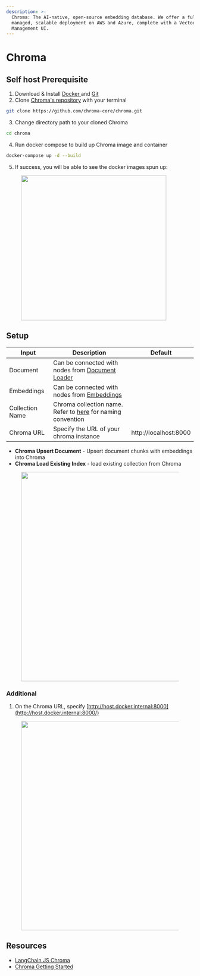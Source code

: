 ```yaml
---
description: >-
  Chroma: The AI-native, open-source embedding database. We offer a fully
  managed, scalable deployment on AWS and Azure, complete with a Vector
  Management UI.
---
```


# Chroma

## Self host Prerequisite

1. Download & Install [Docker ](https://www.docker.com/)and [Git](https://git-scm.com/)
2. Clone [Chroma's repository](https://github.com/chroma-core/chroma) with your terminal

```bash
git clone https://github.com/chroma-core/chroma.git
```

3. Change directory path to your cloned Chroma

```bash
cd chroma
```

4. Run docker compose to build up Chroma image and container

```bash
docker-compose up -d --build
```

5. If success, you will be able to see the docker images spun up:

<figure><img src="../.gitbook/assets/image (4) (1).png" alt="" width="390"><figcaption></figcaption></figure>

## Setup

| Input           | Description                                                                                                                                        | Default               |
| --------------- | -------------------------------------------------------------------------------------------------------------------------------------------------- | --------------------- |
| Document        | Can be connected with nodes from [Document Loader](../document-loaders.md)                                                                         |                       |
| Embeddings      | Can be connected with nodes from [Embeddings](../embeddings.md)                                                                                    |                       |
| Collection Name | Chroma collection name. Refer to [here](https://docs.trychroma.com/usage-guide#creating-inspecting-and-deleting-collections) for naming convention |                       |
| Chroma URL      | Specify the URL of your chroma instance                                                                                                            | http://localhost:8000 |

* **Chroma Upsert Document** - Upsert document chunks with embeddings into Chroma
* **Chroma Load Existing Index** - load existing collection from Chroma

<figure><img src="../.gitbook/assets/image (2) (1).png" alt="" width="563"><figcaption></figcaption></figure>

### Additional

1. On the Chroma URL, specify [http://host.docker.internal:8000](http://host.docker.internal:8000/)

<figure><img src="../.gitbook/assets/image (10).png" alt="" width="563"><figcaption></figcaption></figure>

## Resources

* [LangChain JS Chroma](https://js.langchain.com/docs/modules/indexes/vector\_stores/integrations/chroma)
* [Chroma Getting Started](https://docs.trychroma.com/getting-started)
